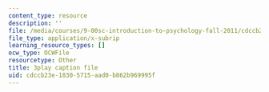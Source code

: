 ```yaml
---
content_type: resource
description: ''
file: /media/courses/9-00sc-introduction-to-psychology-fall-2011/cdccb23e18305715aad0b862b969995f_vf1U3Nt3HQk.vtt
file_type: application/x-subrip
learning_resource_types: []
ocw_type: OCWFile
resourcetype: Other
title: 3play caption file
uid: cdccb23e-1830-5715-aad0-b862b969995f
---
```

